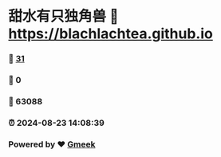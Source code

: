# 甜水有只独角兽 :link: https://blachlachtea.github.io 
### :page_facing_up: [31](https://blachlachtea.github.io/tag.html) 
### :speech_balloon: 0 
### :hibiscus: 63088 
### :alarm_clock: 2024-08-23 14:08:39 
### Powered by :heart: [Gmeek](https://github.com/Meekdai/Gmeek)
